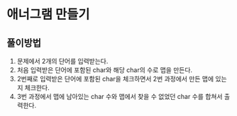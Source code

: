 # 애너그램 만들기
## 풀이방법
1. 문제에서 2개의 단어를 입력받는다.
2. 처음 입력받은 단어에 포함된 char와 해당 char의 수로 맵을 만든다.
3. 2번째로 입력받은 단어에 포함된 char을 체크하면서 2번 과정에서 만든 맵에 있는지 체크한다.
4. 3번 과정에서 맵에 남아있는 char 수와 맵에서 찾을 수 없었던 char 수를 합쳐서 출력한다.